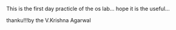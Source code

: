 This is the first day practicle of the os lab...
hope it is the useful...

thanku!!!by the V.Krishna Agarwal
